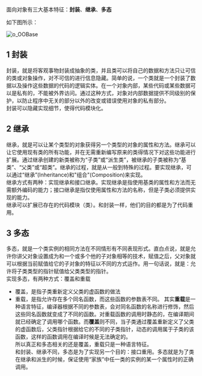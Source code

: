 面向对象有三大基本特征：**封装**、**继承**、**多态**

如下图所示：

![o_OOBase](http://otfc4cl9r.bkt.clouddn.com/o_OOBase.gif)

## 1 封装

封装，就是将客观事物封装成抽象的类，并且类可以将自己的数据和方法只让可信的类或对象操作，对不可信的进行信息隐藏。简单的说，一个类就是一个封装了数据以及操作这些数据的代码的逻辑实体。在一个对象内部，某些代码或某些数据可以是私有的，不能被外界访问。通过这种方式，对象对内部数据提供不同级别的保护，以防止程序中无关的部分以外的改变或错误使用对象的私有部分。<br>
封装可以隐藏实现细节，使得代码模块化。

## 2 继承

继承，就是可以让某个类型的对象获得另一个类型的对象的属性和方法。继承可以让它使用现有类的所有功能，并在无需重新编写原来的类得情况下对这些功能进行扩展。通过继承创建的新类被称为“子类”或“派生类”，被继承的子类被称为“基类”、“父类”或“超类”。继承的过程，就是从一般到特殊的过程。要实现继承，可以通过“继承”(Inheritance)和"组合"(Composition)来实现。<br>
继承方式有两种：实现继承和接口继承。实现继承是指使用基类的属性和方法而无需额外编码的能力；接口继承是指仅使用属性和方法的名称，但是子类必须提供实现的能力。<br>
继承可以扩展已存在的代码模块（类）。和封装一样，他们的目的都是为了代码重用。

## 3 多态

多态，就是一个类实例的相同方法在不同情形有不同表现形式。直白点说，就是允许你讲父对象设置成为和一个或多个他的子对象相等的技术，赋值之后，父对象就可以根据当前赋值给它的子对象的特征以不同的方式运作。用一句话说，就是：允许将子类类型的指针赋值给父类类型的指针。<br>
实现多态，有两种方式：覆盖和重载
- 覆盖，是指子类重新定义父类的虚函数的做法
- 重载，是指允许存在多个同名函数，而这些函数的参数表不同。
其实**重载**是一种语言特征，编译器根据不同的参数表，会对同名函数的名称进行修饰，然后这些同名函数就变成了不同的函数。对重载函数的调用时静态的，在编译期间就已经确定了调用哪个函数。而**覆盖**则不同，当子类通过覆盖重新定义了父类的虚函数后，父类指针根据给它的不同的子类指针，动态的调用属于子类的该函数，这样的函数调用在编译时候是无法确定的。<br>
所以真正和多态相关的还是覆盖，重载只是一种语言特征。<br>
和封装、继承不同，多态是为了实现另一个目的：接口重用。多态就是为了类在继承和派生的时候，保证使用“家族”中任一类的实例的某一个属性时的正确调用。

